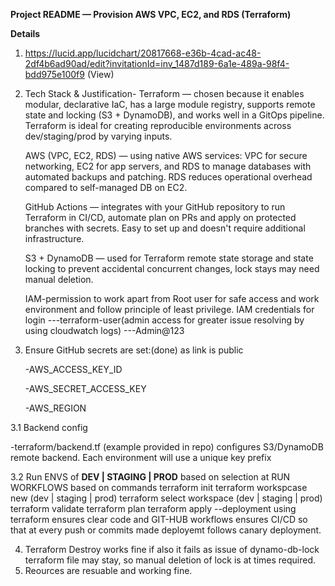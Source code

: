 **Project README — Provision AWS VPC, EC2, and RDS (Terraform)**

**Details**
1. https://lucid.app/lucidchart/20817668-e36b-4cad-ac48-2df4b6ad90ad/edit?invitationId=inv_1487d189-6a1e-489a-98f4-bdd975e100f9 (View)
2. Tech Stack & Justification-
   Terraform — chosen because it enables modular, declarative IaC, has a large module registry, supports remote state and locking (S3 + DynamoDB), and works well in a GitOps pipeline. Terraform is ideal for creating reproducible environments across dev/staging/prod by varying inputs.

   AWS (VPC, EC2, RDS) — using native AWS services: VPC for secure networking, EC2 for app servers, and RDS to manage databases with automated backups and patching. RDS reduces operational overhead compared to self-managed DB on EC2.

   GitHub Actions — integrates with your GitHub repository to run Terraform in CI/CD, automate plan on PRs and apply on protected branches with secrets. Easy to set up and doesn't require additional infrastructure.

   S3 + DynamoDB — used for Terraform remote state storage and state locking to prevent accidental concurrent changes, lock stays may need manual deletion.
   
   IAM-permission to work apart from Root user for safe access and work environment and follow principle of least privilege.
   IAM credentials for login ---terraform-user(admin access for greater issue resolving by using cloudwatch logs)
                             ---Admin@123
4. Ensure GitHub secrets are set:(done) as link is public

    -AWS_ACCESS_KEY_ID

    -AWS_SECRET_ACCESS_KEY

    -AWS_REGION
   
  3.1 Backend config 

   -terraform/backend.tf (example provided in repo) configures S3/DynamoDB remote backend. Each environment will use a unique key prefix

  3.2 Run ENVS of **DEV | STAGING | PROD** based on selection at RUN WORKFLOWS based on commands
    terraform init 
    terraform workspcase new (dev | staging | prod)
    terraform select workspace (dev | staging | prod)
    terraform validate
    terraform plan
    terraform apply
    --deployment using terraform ensures clear code and GIT-HUB workflows ensures CI/CD so that at every push or commits made deployemt follows canary deployment.

4. Terraform Destroy works fine if also it fails as issue of dynamo-db-lock terraform file may stay, so manual deletion of lock is at times required.
5. Reources are resuable and working fine. 
   
